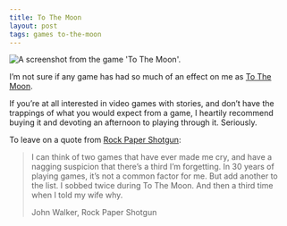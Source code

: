 ```yaml
---
title: To The Moon
layout: post
tags: games to-the-moon
---
```


<div class="lightbox">
	<img src="{{ site.baseurl }}/resources/posts/2012-12-23-to-the-moon/screenshot.png" alt="A screenshot from the game 'To The Moon'."/>
</div>

I’m not sure if any game has had so much of an effect on me as [To The Moon](https://en.wikipedia.org/wiki/To_the_Moon).

If you’re at all interested in video games with stories, and don’t have the trappings of what you would expect from a game, I heartily recommend buying it and devoting an afternoon to playing through it. Seriously.

To leave on a quote from [Rock Paper Shotgun](https://www.rockpapershotgun.com/2011/11/03/wot-i-think-to-the-moon/):

<blockquote>
	<p>I can think of two games that have ever made me cry, and have a nagging suspicion that there’s a third I’m forgetting. In 30 years of playing games, it’s not a common factor for me. But add another to the list. I sobbed twice during To The Moon. And then a third time when I told my wife why.</p>
	<div class="author">John Walker, Rock Paper Shotgun</div>
</blockquote>
